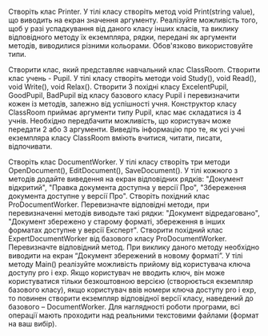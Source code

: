 Створіть клас Printer. У тілі класу створіть метод void Print(string value), що виводить на екран значення аргументу. Реалізуйте можливість того, щоб у разі успадкування від даного класу інших класів, та виклику відповідного методу їх екземпляра, рядки, передані як аргументи методів, виводилися різними кольорами. Обов'язково використовуйте типи.

Створити клас, який представляє навчальний клас ClassRoom. Створити клас учень - Pupil. У тілі класу створіть методи void Study(), void Read(), void Write(), void Relax(). Створити 3 похідні класу ExcelentPupil, GoodPupil, BadPupil від класу базового класу Pupil і перевизначити кожен із методів, залежно від успішності учня. Конструктор класу ClassRoom приймає аргументи типу Pupil, клас має складатися із 4 учнів. Необхідно передбачити можливість, що користувач може передати 2 або 3 аргументи. Виведіть інформацію про те, як усі учні екземпляра класу ClassRoom вміють вчитися, читати, писати, відпочивати.

Створіть клас DocumentWorker. У тілі класу створіть три методи OpenDocument(), EditDocument(), SaveDocument(). У тілі кожного з методів додайте виведення на екран відповідних рядків: "Документ відкритий", "Правка документа доступна у версії Про", "Збереження документа доступне у версії Про". Створіть похідний клас ProDocumentWorker. Перевизначте відповідні методи, при перевизначенні методів виводьте такі рядки: "Документ відредаговано", "Документ збережено у старому форматі, збереження в інших форматах доступне у версії Експерт". Створити похідний клас ExpertDocumentWorker від базового класу ProDocumentWorker. Перевизначте відповідний метод. При виклику даного методу необхідно виводити на екран “Документ збережений в новому форматі”. У тілі методу Main() реалізуйте можливість прийому від користувача ключа доступу pro і exp. Якщо користувач не вводить ключ, він може користуватися тільки безкоштовною версією (створюється екземпляр базового класу), якщо користувач ввів номери ключа доступу pro і exp, то повинен створити екземпляр відповідної версії класу, наведений до базового – DocumentWorker. Для наглядності роботи програми, всі операції мають проходити над реальними текстовими файлами (формат на ваш вибір).